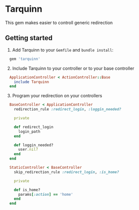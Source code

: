 Tarquinn
========

This gem makes easier to controll generic redirection

Getting started
---------------
1. Add Tarquinn to your `Gemfile` and `bundle install`:

  ```ruby
    gem 'tarquinn'
  ```

2. Include Tarquinn to your controller or to your base controller
  ```ruby
    ApplicationController < ActionController::Base
      include Tarquinn
    end
  ```

3. Program your redirection on your controllers
  ```ruby
    BaseController < ApplicationController
      redirection_rule :redirect_login, :loggin_needed?

      private

      def redirect_login
        login_path
      end

      def loggin_needed?
        user.nil?
      end
    end

    StaticController < BaseController
      skip_redirection_rule :redirect_login, :is_home?

      private

      def is_home?
        params[:action] == 'home'
      end
    end
  ```
